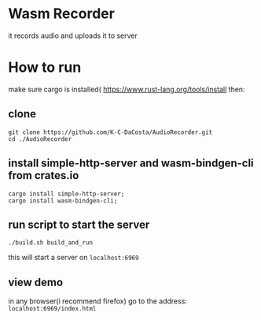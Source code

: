 # Wasm Recorder
it records audio and uploads it to server

# How to run
make sure cargo is installed( https://www.rust-lang.org/tools/install  then:


## clone 
```
git clone https://github.com/K-C-DaCosta/AudioRecorder.git
cd ./AudioRecorder
```

## install simple-http-server and wasm-bindgen-cli from crates.io
```
cargo install simple-http-server;
cargo install wasm-bindgen-cli;
```

## run script to start the server 
```
./build.sh build_and_run
```
this will start a server on `localhost:6969` 

## view demo
in any browser(i recommend firefox) go to the address:
`localhost:6969/index.html`









